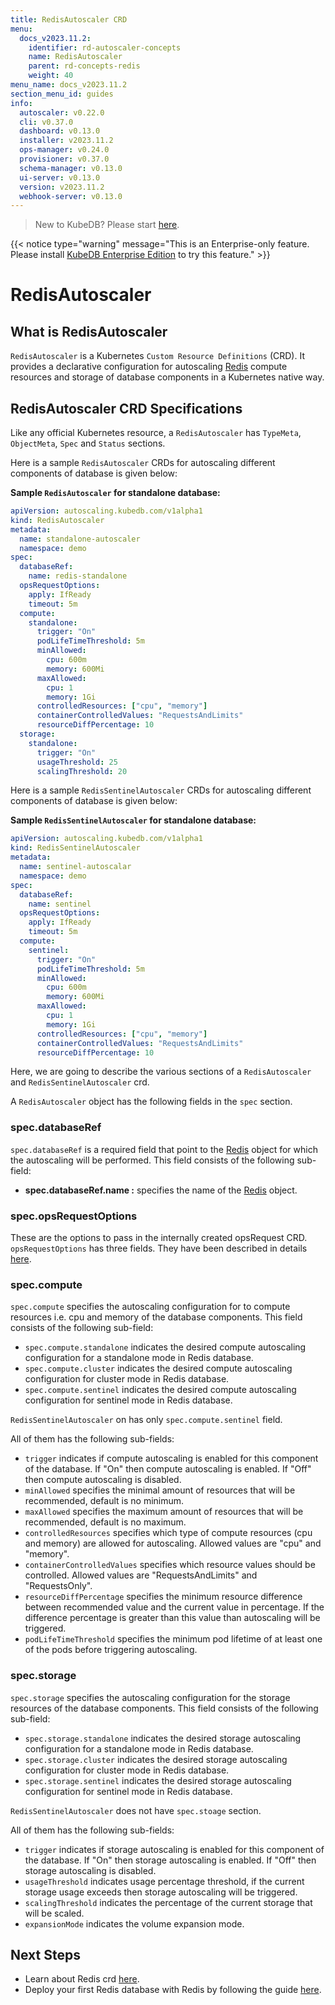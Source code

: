 ```yaml
---
title: RedisAutoscaler CRD
menu:
  docs_v2023.11.2:
    identifier: rd-autoscaler-concepts
    name: RedisAutoscaler
    parent: rd-concepts-redis
    weight: 40
menu_name: docs_v2023.11.2
section_menu_id: guides
info:
  autoscaler: v0.22.0
  cli: v0.37.0
  dashboard: v0.13.0
  installer: v2023.11.2
  ops-manager: v0.24.0
  provisioner: v0.37.0
  schema-manager: v0.13.0
  ui-server: v0.13.0
  version: v2023.11.2
  webhook-server: v0.13.0
---
```


> New to KubeDB? Please start [here](/docs/v2023.11.2/README).

{{< notice type="warning" message="This is an Enterprise-only feature. Please install [KubeDB Enterprise Edition](/docs/v2023.11.2/setup/install/enterprise) to try this feature." >}}

# RedisAutoscaler

## What is RedisAutoscaler

`RedisAutoscaler` is a Kubernetes `Custom Resource Definitions` (CRD). It provides a declarative configuration for autoscaling [Redis](https://www.redis.io/) compute resources and storage of database components in a Kubernetes native way.

## RedisAutoscaler CRD Specifications

Like any official Kubernetes resource, a `RedisAutoscaler` has `TypeMeta`, `ObjectMeta`, `Spec` and `Status` sections.

Here is a sample `RedisAutoscaler` CRDs for autoscaling different components of database is given below:

**Sample `RedisAutoscaler` for standalone database:**

```yaml
apiVersion: autoscaling.kubedb.com/v1alpha1
kind: RedisAutoscaler
metadata:
  name: standalone-autoscaler
  namespace: demo
spec:
  databaseRef:
    name: redis-standalone
  opsRequestOptions:
    apply: IfReady
    timeout: 5m
  compute:
    standalone: 
      trigger: "On"
      podLifeTimeThreshold: 5m
      minAllowed:
        cpu: 600m
        memory: 600Mi
      maxAllowed:
        cpu: 1
        memory: 1Gi
      controlledResources: ["cpu", "memory"]
      containerControlledValues: "RequestsAndLimits"
      resourceDiffPercentage: 10
  storage:
    standalone:
      trigger: "On"
      usageThreshold: 25
      scalingThreshold: 20
```

Here is a sample `RedisSentinelAutoscaler` CRDs for autoscaling different components of database is given below:

**Sample `RedisSentinelAutoscaler` for standalone database:**
```yaml
apiVersion: autoscaling.kubedb.com/v1alpha1
kind: RedisSentinelAutoscaler
metadata:
  name: sentinel-autoscalar
  namespace: demo
spec:
  databaseRef:
    name: sentinel
  opsRequestOptions:
    apply: IfReady
    timeout: 5m
  compute:
    sentinel: 
      trigger: "On"
      podLifeTimeThreshold: 5m
      minAllowed:
        cpu: 600m
        memory: 600Mi
      maxAllowed:
        cpu: 1
        memory: 1Gi
      controlledResources: ["cpu", "memory"]
      containerControlledValues: "RequestsAndLimits"
      resourceDiffPercentage: 10
```

Here, we are going to describe the various sections of a `RedisAutoscaler` and `RedisSentinelAutoscaler`  crd.

A `RedisAutoscaler` object has the following fields in the `spec` section.

### spec.databaseRef

`spec.databaseRef` is a required field that point to the [Redis](/docs/v2023.11.2/guides/redis/concepts/redis) object for which the autoscaling will be performed. This field consists of the following sub-field:

- **spec.databaseRef.name :** specifies the name of the [Redis](/docs/v2023.11.2/guides/redis/concepts/redis) object.

### spec.opsRequestOptions
These are the options to pass in the internally created opsRequest CRD. `opsRequestOptions` has three fields. They have been described in details [here](/docs/v2023.11.2/guides/redis/concepts/redisopsrequest#specreadinesscriteria).

### spec.compute

`spec.compute` specifies the autoscaling configuration for to compute resources i.e. cpu and memory of the database components. This field consists of the following sub-field:

- `spec.compute.standalone` indicates the desired compute autoscaling configuration for a standalone mode in Redis database.
- `spec.compute.cluster` indicates the desired compute autoscaling configuration for cluster mode in Redis database.
- `spec.compute.sentinel` indicates the desired compute autoscaling configuration for sentinel mode in Redis database.

`RedisSentinelAutoscaler` on has only `spec.compute.sentinel` field.

All of them has the following sub-fields:

- `trigger` indicates if compute autoscaling is enabled for this component of the database. If "On" then compute autoscaling is enabled. If "Off" then compute autoscaling is disabled.
- `minAllowed` specifies the minimal amount of resources that will be recommended, default is no minimum.
- `maxAllowed` specifies the maximum amount of resources that will be recommended, default is no maximum.
- `controlledResources` specifies which type of compute resources (cpu and memory) are allowed for autoscaling. Allowed values are "cpu" and "memory".
- `containerControlledValues` specifies which resource values should be controlled. Allowed values are "RequestsAndLimits" and "RequestsOnly".
- `resourceDiffPercentage` specifies the minimum resource difference between recommended value and the current value in percentage. If the difference percentage is greater than this value than autoscaling will be triggered.
- `podLifeTimeThreshold` specifies the minimum pod lifetime of at least one of the pods before triggering autoscaling.

### spec.storage

`spec.storage` specifies the autoscaling configuration for the storage resources of the database components. This field consists of the following sub-field:

- `spec.storage.standalone` indicates the desired storage autoscaling configuration for a standalone mode in Redis database.
- `spec.storage.cluster` indicates the desired storage autoscaling configuration for cluster mode in Redis database.
- `spec.storage.sentinel` indicates the desired storage autoscaling configuration for sentinel mode in Redis database.

`RedisSentinelAutoscaler` does not have `spec.stoage` section. 

All of them has the following sub-fields:

- `trigger` indicates if storage autoscaling is enabled for this component of the database. If "On" then storage autoscaling is enabled. If "Off" then storage autoscaling is disabled.
- `usageThreshold` indicates usage percentage threshold, if the current storage usage exceeds then storage autoscaling will be triggered.
- `scalingThreshold` indicates the percentage of the current storage that will be scaled.
- `expansionMode` indicates the volume expansion mode.

## Next Steps

- Learn about Redis crd [here](/docs/v2023.11.2/guides/redis/concepts/redis).
- Deploy your first Redis database with Redis by following the guide [here](/docs/v2023.11.2/guides/redis/quickstart/quickstart).
